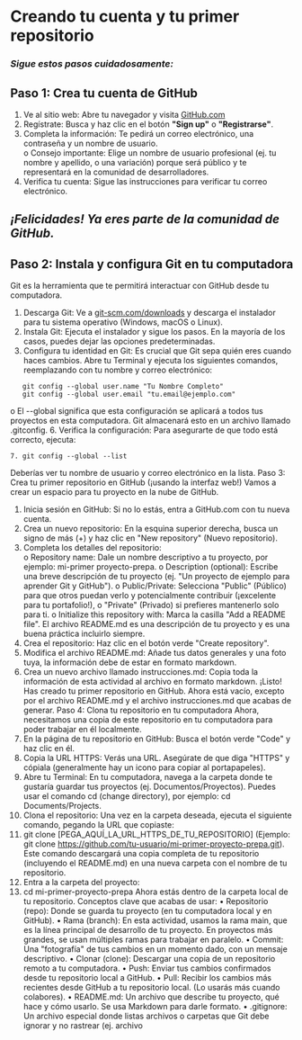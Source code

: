# Creando tu cuenta y tu primer repositorio
### *Sigue estos pasos cuidadosamente:*
## **Paso 1: Crea tu cuenta de GitHub**
1. Ve al sitio web: Abre tu navegador y visita [GitHub.com](GitHub.com) 
2. Regístrate: Busca y haz clic en el botón **"Sign up"** o **"Registrarse"**. 
3. Completa la información: Te pedirá un correo electrónico, una contraseña y un nombre de usuario.  
o Consejo importante: Elige un nombre de usuario profesional (ej. tu nombre y apellido, o 
una variación) porque será público y te representará en la comunidad de desarrolladores. 
4. Verifica tu cuenta: Sigue las instrucciones para verificar tu correo electrónico. 
## *¡Felicidades! Ya eres parte de la comunidad de GitHub.* 
## **Paso 2: Instala y configura Git en tu computadora**
Git es la herramienta que te permitirá interactuar con GitHub desde tu computadora. 
1. Descarga Git: Ve a [git-scm.com/downloads](git-scm.com/downloads) y descarga el instalador para tu sistema operativo 
(Windows, macOS o Linux). 
2. Instala Git: Ejecuta el instalador y sigue los pasos. En la mayoría de los casos, puedes dejar las 
opciones predeterminadas. 
3. Configura tu identidad en Git: Es crucial que Git sepa quién eres cuando haces cambios. Abre tu 
Terminal  y ejecuta los siguientes comandos, reemplazando con tu nombre y correo electrónico:  
```
   git config --global user.name "Tu Nombre Completo"
   git config --global user.email "tu.email@ejemplo.com"
   ```
o El --global significa que esta configuración se aplicará a todos tus proyectos en esta 
computadora. Git almacenará esto en un archivo llamado .gitconfig. 
6. Verifica la configuración: Para asegurarte de que todo está correcto, ejecuta: 
```
7. git config --global --list
```
Deberías ver tu nombre de usuario y correo electrónico en la lista. 
Paso 3: Crea tu primer repositorio en GitHub (¡usando la interfaz web!) 
Vamos a crear un espacio para tu proyecto en la nube de GitHub. 
1. Inicia sesión en GitHub: Si no lo estás, entra a GitHub.com con tu nueva cuenta. 
2. Crea un nuevo repositorio: En la esquina superior derecha, busca un signo de más (+) y haz clic en 
"New repository" (Nuevo repositorio). 
3. Completa los detalles del repositorio:  
o Repository name: Dale un nombre descriptivo a tu proyecto, por ejemplo: mi-primer
proyecto-prepa. 
o Description (optional): Escribe una breve descripción de tu proyecto (ej. "Un proyecto de 
ejemplo para aprender Git y GitHub"). 
o Public/Private: Selecciona "Public" (Público) para que otros puedan verlo y 
potencialmente contribuir (¡excelente para tu portafolio!), o "Private" (Privado) si prefieres 
mantenerlo solo para ti. 
o Initialize this repository with: Marca la casilla "Add a README file". El archivo 
README.md es una descripción de tu proyecto y es una buena práctica incluirlo siempre. 
4. Crea el repositorio: Haz clic en el botón verde "Create repository". 
5. Modifica el archivo README.md: Añade tus datos generales y una foto tuya, la información debe 
de estar en formato markdown. 
6. Crea un nuevo archivo llamado instrucciones.md: Copia toda la información de esta actividad al 
archivo en formato markdown. 
¡Listo! Has creado tu primer repositorio en GitHub. Ahora está vacío, excepto por el archivo README.md y 
el archivo instrucciones.md que acabas de generar. 
Paso 4: Clona tu repositorio en tu computadora 
Ahora, necesitamos una copia de este repositorio en tu computadora para poder trabajar en él localmente. 
1. En la página de tu repositorio en GitHub: Busca el botón verde "Code" y haz clic en él. 
2. Copia la URL HTTPS: Verás una URL. Asegúrate de que diga "HTTPS" y cópiala (generalmente 
hay un icono para copiar al portapapeles). 
3. Abre tu Terminal: En tu computadora, navega a la carpeta donde te gustaría guardar tus proyectos 
(ej. Documentos/Proyectos). Puedes usar el comando cd (change directory), por ejemplo: cd 
Documents/Projects. 
4. Clona el repositorio: Una vez en la carpeta deseada, ejecuta el siguiente comando, pegando la URL 
que copiaste:  
5. git clone [PEGA_AQUÍ_LA_URL_HTTPS_DE_TU_REPOSITORIO] 
(Ejemplo: git clone https://github.com/tu-usuario/mi-primer-proyecto-prepa.git). Este comando 
descargará una copia completa de tu repositorio (incluyendo el README.md) en una nueva carpeta 
con el nombre de tu repositorio. 
6. Entra a la carpeta del proyecto:  
7. cd mi-primer-proyecto-prepa 
Ahora estás dentro de la carpeta local de tu repositorio. 
Conceptos clave que acabas de usar: 
• Repositorio (repo): Donde se guarda tu proyecto (en tu computadora local y en GitHub). 
• Rama (branch): En esta actividad, usamos la rama main, que es la línea principal de desarrollo de tu 
proyecto. En proyectos más grandes, se usan múltiples ramas para trabajar en paralelo. 
• Commit: Una "fotografía" de tus cambios en un momento dado, con un mensaje descriptivo. 
• Clonar (clone): Descargar una copia de un repositorio remoto a tu computadora. 
• Push: Enviar tus cambios confirmados desde tu repositorio local a GitHub. 
• Pull: Recibir los cambios más recientes desde GitHub a tu repositorio local. (Lo usarás más cuando 
colabores). 
• README.md: Un archivo que describe tu proyecto, qué hace y cómo usarlo. Se usa Markdown 
para darle formato. 
• .gitignore: Un archivo especial donde listas archivos o carpetas que Git debe ignorar y no rastrear 
(ej. archivo
